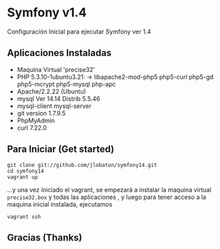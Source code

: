 # Symfony v1.4
Configuración Inicial para ejecutar Symfony ver 1.4

## Aplicaciones Instaladas

* Maquina Virtual 'precise32'
* PHP 5.3.10-1ubuntu3.21:
  -> libapache2-mod-php5 php5-curl php5-gd php5-mcrypt php5-mysql php-apc
* Apache/2.2.22 (Ubuntu)
* mysql  Ver 14.14 Distrib 5.5.46
* mysql-client mysql-server
* git version 1.7.9.5
* PhpMyAdmin
* curl 7.22.0

## Para Iniciar (Get started)

```
git clone git://github.com/jlobaton/symfony14.git
cd symfony14
vagrant up
```

...y una vez iniciado el vagrant, se empezará a instalar la maquina virtual ```precise32.box``` y todas las aplicaciones , y luego para tener acceso a la maquina inicial instalada, ejecutamos

```
vagrant ssh
```

## Gracias (Thanks) 
